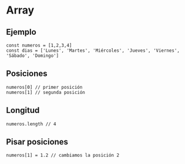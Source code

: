 # Array

## Ejemplo
```
const numeros = [1,2,3,4]
const dias = ['Lunes', 'Martes', 'Miércoles', 'Jueves', 'Viernes', 'Sábado', 'Domingo']
```

## Posiciones
```
numeros[0] // primer posición
numeros[1] // segunda posición
```

## Longitud
```
numeros.length // 4
```

## Pisar posiciones
```
numeros[1] = 1.2 // cambiamos la posición 2
```